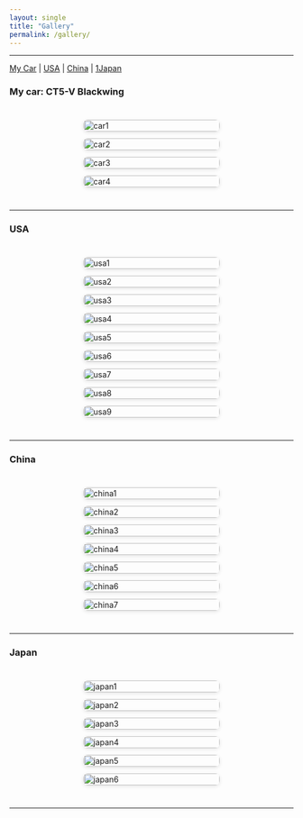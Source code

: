 ```yaml
---
layout: single
title: "Gallery"
permalink: /gallery/
---
```


<style>
.gallery-section {
  margin: 40px 0;
}

.gallery-title {
  font-size: 22px;
  margin: 20px 0 10px;
  font-weight: bold;
  border-left: 5px solid #4a90e2;
  padding-left: 10px;
}

.gallery {
  display: grid;
  grid-template-columns: repeat(auto-fit, minmax(300px, 1fr));
  gap: 12px;
  justify-items: center;
}

.gallery img {
  width: 100%;
  height: auto;
  border-radius: 8px;
  box-shadow: 0 2px 6px rgba(0, 0, 0, 0.1);
  transition: transform 0.2s ease, box-shadow 0.2s ease;
  object-fit: contain; /* 保留原始比例，不裁剪 */
}

.gallery img:hover {
  transform: scale(1.05);
  box-shadow: 0 4px 12px rgba(0,0,0,0.3);
}

@media screen and (max-width: 1024px) {
  .gallery img {
    flex: 1 1 calc(50% - 10px);
    max-width: calc(50% - 10px);
  }
}

@media screen and (max-width: 600px) {
  .gallery img {
    flex: 1 1 100%;
    max-width: 100%;
  }
}
</style>
---

[My Car](#car) | [USA](#usa) | [China](#china) | [1Japan](#japan)


### <a name="car"></a> My car: CT5-V Blackwing

<div class="gallery-section">
  <div class="gallery">
    <img src="/assets/images/car1.jpg" alt="car1">
    <img src="/assets/images/car_2.jpg" alt="car2">
    <img src="/assets/images/car_3.jpg" alt="car3">
    <img src="/assets/images/car4.jpg" alt="car4">
  </div>
</div>

---

### <a name="usa"></a> USA

<div class="gallery-section">
  <div class="gallery">
    <img src="/assets/images/usa1.JPG" alt="usa1">
    <img src="/assets/images/usa2.JPG" alt="usa2">
    <img src="/assets/images/usa3.JPG" alt="usa3">
    <img src="/assets/images/usa4.JPG" alt="usa4">
    <img src="/assets/images/usa5.JPG" alt="usa5">
    <img src="/assets/images/usa6.JPG" alt="usa6">
    <img src="/assets/images/usa7.JPG" alt="usa7">
    <img src="/assets/images/usa8.JPG" alt="usa8">
    <img src="/assets/images/usa9.JPG" alt="usa9">
  </div>
</div>


---

### <a name="china"></a> China

<div class="gallery-section">
  <div class="gallery">
    <img src="/assets/images/china1.JPG" alt="china1">
    <img src="/assets/images/china2.JPG" alt="china2">
    <img src="/assets/images/china3.JPG" alt="china3">
    <img src="/assets/images/china4.JPG" alt="china4">
    <img src="/assets/images/china5.JPG" alt="china5">
    <img src="/assets/images/china6.JPG" alt="china6">
    <img src="/assets/images/china7.JPG" alt="china7">
  </div>
</div>

---

### <a name="japan"></a> Japan

<div class="gallery-section">
  <div class="gallery">
    <img src="/assets/images/japan1.JPG" alt="japan1">
    <img src="/assets/images/japan2.JPG" alt="japan2">
    <img src="/assets/images/japan3.JPG" alt="japan3">
    <img src="/assets/images/japan4.JPG" alt="japan4">
    <img src="/assets/images/japan5.JPG" alt="japan5">
    <img src="/assets/images/japan6.JPG" alt="japan6">
  </div>
</div>


---

